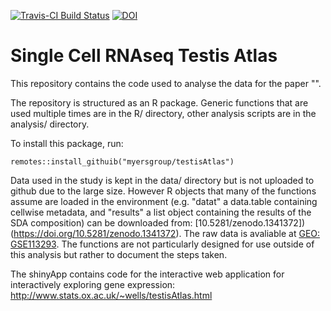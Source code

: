 [![Travis-CI Build Status](https://travis-ci.org/MyersGroup/testisAtlas.svg?branch=master)](https://travis-ci.org/MyersGroup/MtestisAtlas)
[![DOI](https://zenodo.org/badge/140632831.svg)](https://zenodo.org/badge/latestdoi/140632831)

# Single Cell RNAseq Testis Atlas

This repository contains the code used to analyse the data for the paper "".

The repository is structured as an R package. Generic functions that are used multiple times are in the R/ directory, other analysis scripts are in the analysis/ directory.

To install this package, run:
```
remotes::install_githuib("myersgroup/testisAtlas")
```

Data used in the study is kept in the data/ directory but is not uploaded to github due to the large size. However R objects that many of the functions assume are loaded in the environment (e.g. "datat" a data.table containing cellwise metadata, and "results" a list object containing the results of the SDA composition) can be downloaded from: [10.5281/zenodo.1341372])(https://doi.org/10.5281/zenodo.1341372). The raw data is avaliable at [GEO: GSE113293](https://www.ncbi.nlm.nih.gov/geo/query/acc.cgi?acc=GSE113293). The functions are not particularly designed for use outside of this analysis but rather to document the steps taken.

The shinyApp contains code for the interactive web application for interactively exploring gene expression: http://www.stats.ox.ac.uk/~wells/testisAtlas.html